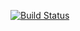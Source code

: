 [![Build Status](https://travis-ci.org/ikemenyuki/CSE110_Lab5.svg?branch=master)](https://travis-ci.org/ikemenyuki/CSE110_Lab5)
